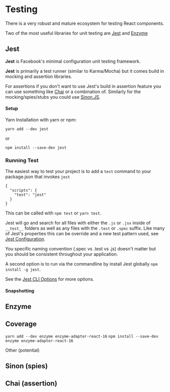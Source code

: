 # Testing

There is a very robust and mature ecosystem for testing React components.

Two of the most useful libraries for unit testing are [Jest](https://facebook.github.io/jest/) and [Enzyme](https://github.com/airbnb/enzyme)

## Jest
**Jest** is Facebook's minimal configuration unit testing framework.

**Jest** is primarily a test runner (similar to Karma/Mocha) but it comes build in mocking and assertion
libraries.

For assertions if you don't want to use Jest's build in assertion feature you can use something like [Chai](https://www.google.com/search?q=chai+js&oq=chai+js&aqs=chrome..69i57j0j69i61l3j0.729j0j7&sourceid=chrome&ie=UTF-8)
or a combination of. Similarly for the mocking/spies/stubs you could use [Sinon.JS](http://sinonjs.org/).


#### Setup
Yarn Installation with yarn or npm:

`yarn add --dev jest`

or

`npm install --save-dev jest`


### Running Test


The easiest way to test your project is to add a `test` command to your package.json that invokes `jest`

```
{
  "scripts": {
    "test": "jest"
  }
}
```

This can be called with `npm test` or `yarn test`.

Jest will go and search for all files with either the `.js` or `.jsx` inside of `__test__` folders as well as any
files with the `.test` or `.spec` suffix. Like many of Jest's properties this can be override and a new
 test pattern used, see [Jest Configuration](https://jest-bot.github.io/jest/docs/configuration.html).
 
You specific naming convention (.spec vs .test vs .js) doesn't matter but you should be consistent throughout your application.

A second option is to run via the commandline by install Jest globally `npm install -g jest`.

See the [Jest CLI Options](https://facebook.github.io/jest/docs/en/cli.html) for more options.





#### Snapshotting

## Enzyme

## Coverage



`yarn add --dev enzyme enzyme-adapter-react-16`
`npm install --save-dev enzyme enzyme-adapter-react-16`



Other (potential)

## Sinon (spies)
## Chai (assertion)